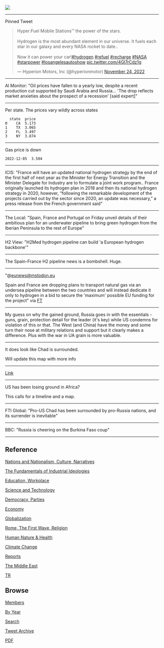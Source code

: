 <img src="https://drive.google.com/uc?export=view&id=1B2wf9R7AMH1d7Vw6e2mucLbIQ5NSjir7"/>

---

Pinned Tweet

<blockquote class="twitter-tweet"><p lang="en" dir="ltr">Hyper:Fuel Mobile Stations™ the power of the stars.<br><br>Hydrogen is the most abundant element in our universe. It fuels each star in our galaxy and every NASA rocket to date.. <br><br>Now it can power your car!<a href="https://twitter.com/hashtag/hydrogen?src=hash&amp;ref_src=twsrc%5Etfw">#hydrogen</a> <a href="https://twitter.com/hashtag/refuel?src=hash&amp;ref_src=twsrc%5Etfw">#refuel</a> <a href="https://twitter.com/hashtag/recharge?src=hash&amp;ref_src=twsrc%5Etfw">#recharge</a> <a href="https://twitter.com/hashtag/NASA?src=hash&amp;ref_src=twsrc%5Etfw">#NASA</a> <a href="https://twitter.com/hashtag/starpower?src=hash&amp;ref_src=twsrc%5Etfw">#starpower</a> <a href="https://twitter.com/hashtag/losangelesautoshow?src=hash&amp;ref_src=twsrc%5Etfw">#losangelesautoshow</a> <a href="https://t.co/4Gl7rCdz1g">pic.twitter.com/4Gl7rCdz1g</a></p>&mdash; Hyperion Motors, Inc (@hyperionmotor) <a href="https://twitter.com/hyperionmotor/status/1595587623783141376?ref_src=twsrc%5Etfw">November 24, 2022</a></blockquote> <script async src="https://platform.twitter.com/widgets.js" charset="utf-8"></script>

---

Al Monitor: "Oil prices have fallen to a yearly low, despite a recent
production cut supported by Saudi Arabia and Russia... 'The drop
reflects market anxieties about the prospect of a recession' [said
expert]"

---

Per state. The prices vary wildly across states

```text
  state  price
0    CA  5.173
1    TX  3.065
2    FL  3.497
3    NY  3.874
```

---

Gas price is down 

```
2022-12-05  3.504
```

---

ICIS: "France will have an updated national hydrogen strategy by the
end of the first half of next year as the Minister for Energy
Transition and the Minister Delegate for Industry are to formulate a
joint work program.. France originally launched its hydrogen plan in
2018 and then its national hydrogen strategy in 2020, however,
“following the remarkable development of the projects carried out by
the sector since 2020, an update was necessary,” a press release from
the French government said"

---

The Local: "Spain, France and Portugal on Friday unveil details of
their ambitious plan for an underwater pipeline to bring green
hydrogen from the Iberian Peninsula to the rest of Europe"

---

H2 View: "H2Med hydrogen pipeline can build 'a European hydrogen backbone'"

---

The Spain-France H2 pipeline news is a bombshell. Huge. 

---

"@eunews@mstodon.eu

Spain and France are dropping plans to transport natural gas via an
undersea pipeline between the two countries and will instead dedicate
it only to hydrogen in a bid to secure the 'maximum' possible EU
funding for the project" via [FT](https://www.ft.com/content/b0fbbaaf-3c21-4ba2-836c-fc2998048654)

---

My guess on why the gained ground, Russia goes in with the essentials - 
guns, grain, protection detail for the leader (it's key) while US
condemns for violation of this or that. The West (and China) have the
money and some turn their nose at military relations and support but
it clearly makes a difference. Plus with the war in UA grain is more
valuable.

---

It does look like Chad is surrounded.

Will update this map with more info

---

[Link](2022/12/ru-africa.html)

---

US has been losing ground in Africa? 

This calls for a timeline and a map. 

---

FTI Global: "Pro-US Chad has been surrounded by pro-Russia nations,
and its surrender is inevitable"

---

BBC: "Russia is cheering on the Burkina Faso coup"

---

## Reference

[Nations and Nationalism, Culture, Narratives](2013/02/nations-and-nationalism.html)

[The Fundamentals of Industrial Ideologies](2011/04/fundamentals-of-industrial-ideologies.html)

[Education, Workplace](2017/09/education-workplace.html)

[Science and Technology](2018/09/science-technology.html)

[Democracy, Parties](2016/11/democracy.html)

[Economy](2018/05/economy.html)

[Globalization](2018/09/globalization.html)

[Rome, The First Wave, Religion](2017/12/rome.html)

[Human Nature & Health](2020/07/human-nature.html)

[Climate Change](2018/12/climate.html)

[Reports](2019/05/reports.html)

[The Middle East](2019/07/middleeast.html)

[TR](../tr)

## Browse

[Members](2022/08/members.html)

[By Year](years.html)

[Search](search.html)

[Tweet Archive](tweets/index.html)

[PDF](https://drive.google.com/uc?export=view&id=1FSi-1MnqXVq_PVTEXzzflwN8-7h92N_R)

